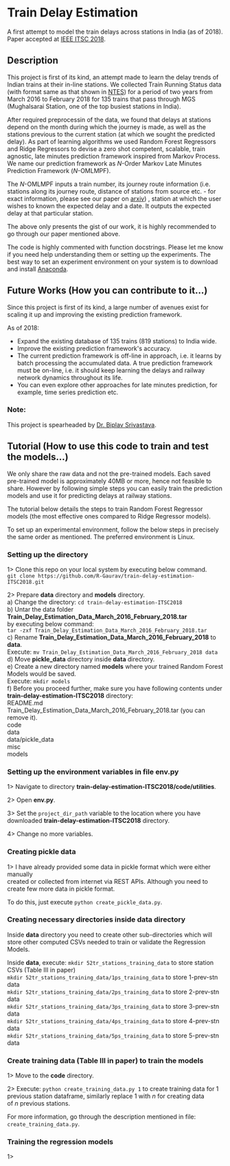 # Train Delay Estimation
A first attempt to model the train delays across stations in India (as of 2018).
Paper accepted at [IEEE ITSC 2018](http://www.ieee-itsc2018.org).

## Description
This project is first of its kind, an attempt made to learn the delay trends of
Indian trains at their in-line stations. We collected Train Running Status data
(with format same as that shown in [NTES](
https://enquiry.indianrail.gov.in/mntes/))
for a period of two years from March 2016 to February 2018 for 135 trains that
pass through MGS (Mughalsarai Station, one of the top busiest stations in India).

After required preprocessin of the data, we found that delays at stations depend
on the month during which the journey is made, as well as the stations previous
to the current station (at which we sought the predicted delay). As part of
learning algorithms we used Random Forest Regressors and Ridge Regressors to
devise a zero shot competent, scalable, train agnostic, late minutes prediction
framework inspired from Markov Process. We name our prediction framework as
*N*-Order Markov Late Minutes Prediction Framework (*N*-OMLMPF).

The *N*-OMLMPF inputs a train number, its journey route information (i.e.
stations along its journey route, distance of stations from source etc. - for
exact information, please see our paper on [arxiv](
https://arxiv.org/abs/1806.02825))
, station at which the user wishes to known the expected delay and a date. It
outputs the expected delay at that particular station.

The above only presents the gist of our work, it is highly recommended to go
through our paper mentioned above.

The code is highly commented with function docstrings. Please let me know if you
need help understanding them or setting up the experiments. The best way to set
an experiment environment on your system is to download and install [Anaconda](
https://www.anaconda.com/download/).


## Future Works (How you can contribute to it...)
Since this project is first of its kind, a large number of avenues exist for
scaling it up and improving the existing prediction framework.

As of 2018:
- Expand the existing database of 135 trains (819 stations) to India wide.
- Improve the existing prediction framework's accuracy.
- The current prediction framework is off-line in approach, i.e. it learns by
  batch processing the accumulated data. A true prediction framework must be
  on-line, i.e. it should keep learning the delays and railway network dynamics
  throughout its life.
- You can even explore other approaches for late minutes prediction, for example,
  time series prediction etc.

### Note:
This project is spearheaded by [Dr. Biplav Srivastava](
https://researcher.watson.ibm.com/researcher/view.php?person=us-biplavs).

## Tutorial (How to use this code to train and test the models...)
We only share the raw data and not the pre-trained models. Each saved pre-trained
model is approximately 40MB or more, hence not feasible to share. However by
following simple steps you can easily train the prediction models and use it for
predicting delays at railway stations.

The tutorial below details the steps to train Random Forest Regressor models (the
most effective ones compared to Ridge Regressor models).

To set up an experimental environment, follow the below steps in precisely the
same order as mentioned. The preferred environment is Linux.

### Setting up the directory
1> Clone this repo on your local system by executing below command.\
`git clone https://github.com/R-Gaurav/train-delay-estimation-ITSC2018.git`

2> Prepare **data** directory and **models** directory.\
  a) Change the directory: `cd train-delay-estimation-ITSC2018`\
  b) Untar the data folder\
    **Train_Delay_Estimation_Data_March_2016_February_2018.tar** \
    by executing below command:\
    `tar -zxf Train_Delay_Estimation_Data_March_2016_February_2018.tar`\
  c) Rename **Train_Delay_Estimation_Data_March_2016_February_2018** to **data**.\
     Execute: `mv Train_Delay_Estimation_Data_March_2016_February_2018 data`\
  d) Move **pickle\_data** directory inside **data** directory.\
  e) Create a new directory named **models** where your trained Random Forest
    Models would be saved.\
    Execute: `mkdir models`\
  f) Before you proceed further, make sure you have following contents under \
    **train-delay-estimation-ITSC2018** directory:\
    README.md\
    Train_Delay_Estimation_Data_March_2016_February_2018.tar (you can remove it).\
    code\
    data\
    data/pickle_data\
    misc\
    models

### Setting up the environment variables in file **env.py**
1> Navigate to directory **train-delay-estimation-ITSC2018/code/utilities**.

2> Open **env.py**.

3> Set the `project_dir_path` variable to the location where you have downloaded **train-delay-estimation-ITSC2018** directory.

4> Change no more variables.

### Creating pickle data
1> I have already provided some data in pickle format which were either manually\
   created or collected from internet via REST APIs. Although you need to create
   few more data in pickle format.

   To do this, just execute `python create_pickle_data.py`.

### Creating necessary directories inside **data** directory
Inside **data** directory you need to create other sub-directories which will\
store other computed CSVs needed to train or validate the Regression Models.

Inside **data**, execute:
  `mkdir 52tr_stations_training_data` to store station CSVs (Table III in paper)\
  `mkdir 52tr_stations_training_data/1ps_training_data` to store 1-prev-stn data\
  `mkdir 52tr_stations_training_data/2ps_training_data` to store 2-prev-stn data\
  `mkdir 52tr_stations_training_data/3ps_training_data` to store 3-prev-stn data\
  `mkdir 52tr_stations_training_data/4ps_training_data` to store 4-prev-stn data\
  `mkdir 52tr_stations_training_data/5ps_training_data` to store 5-prev-stn data

### Create training data (Table III in paper) to train the models
1> Move to the **code** directory.

2> Execute: `python create_training_data.py 1` to create training data for 1\
   previous station dataframe, similarly replace 1 with _n_ for creating data\
   of _n_ previous stations.

   For more information, go through the description mentioned in file: \
   `create_training_data.py`.

### Training the regression models
1>
